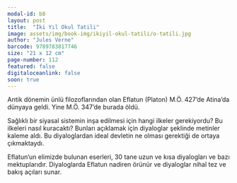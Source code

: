 ```yaml
---
modal-id: b8
layout: post
title:  "İki Yıl Okul Tatili"
image: assets/img/book-img/ikiyil-okul-tatili/o-tatili.jpg
author: "Jules Verne"
barcode: 9789783817746
size: "21 x 12 cm"
page-number: 112
featured: false
digitaloceanlink: false
soon: true
---
```


Antik dönemin ünlü filozoflarından olan Eflatun (Platon) M.Ö. 427’de Atina’da dünyaya geldi. Yine M.Ö. 347’de burada öldü.

Sağlıklı bir siyasal sistemin inşa edilmesi için hangi ilkeler gerekiyordu? Bu ilkeleri nasıl kuracaktı? Bunları açıklamak için diyaloglar şeklinde metinler kaleme aldı. Bu diyaloglardan ideal devletin ne olması gerektiği de ortaya çıkmaktaydı.

Eflatun’un elimizde bulunan eserleri, 30 tane uzun ve kısa diyalogları ve bazı mektuplarıdır. Diyaloglarda Eflatun nadiren  örünür ve diyaloglar nihaî tez ve bakış açıları sunar.